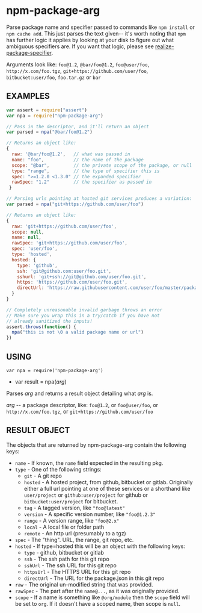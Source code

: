 # npm-package-arg

Parse package name and specifier passed to commands like `npm install` or
`npm cache add`.  This just parses the text given-- it's worth noting that
`npm` has further logic it applies by looking at your disk to figure out
what ambiguous specifiers are.  If you want that logic, please see
[realize-package-specifier].

[realize-package-specifier]: https://www.npmjs.org/package/realize-package-specifier

Arguments look like: `foo@1.2`, `@bar/foo@1.2`, `foo@user/foo`, `http://x.com/foo.tgz`,
`git+https://github.com/user/foo`, `bitbucket:user/foo`, `foo.tar.gz` or `bar`




























































































































































































































<extoc></extoc>

## EXAMPLES

```javascript
var assert = require("assert")
var npa = require("npm-package-arg")

// Pass in the descriptor, and it'll return an object
var parsed = npa("@bar/foo@1.2")

// Returns an object like:
{
  raw: '@bar/foo@1.2',   // what was passed in
  name: "foo",           // the name of the package
  scope: "@bar",         // the private scope of the package, or null
  type: "range",         // the type of specifier this is
  spec: ">=1.2.0 <1.3.0" // the expanded specifier
  rawSpec: "1.2"         // the specifier as passed in
 }

// Parsing urls pointing at hosted git services produces a variation:
var parsed = npa("git+https://github.com/user/foo")

// Returns an object like:
{
  raw: 'git+https://github.com/user/foo',
  scope: null,
  name: null,
  rawSpec: 'git+https://github.com/user/foo',
  spec: 'user/foo',
  type: 'hosted',
  hosted: {
    type: 'github',
    ssh: 'git@github.com:user/foo.git',
    sshurl: 'git+ssh://git@github.com/user/foo.git',
    https: 'https://github.com/user/foo.git',
    directUrl: 'https://raw.githubusercontent.com/user/foo/master/package.json'
  }
}

// Completely unreasonable invalid garbage throws an error
// Make sure you wrap this in a try/catch if you have not
// already sanitized the inputs!
assert.throws(function() {
  npa("this is not \0 a valid package name or url")
})
```

## USING

`var npa = require('npm-package-arg')`

* var result = npa(*arg*)

Parses *arg* and returns a result object detailing what *arg* is.

*arg* -- a package descriptor, like: `foo@1.2`, or `foo@user/foo`, or
`http://x.com/foo.tgz`, or `git+https://github.com/user/foo`

## RESULT OBJECT

The objects that are returned by npm-package-arg contain the following
keys:

* `name` - If known, the `name` field expected in the resulting pkg.
* `type` - One of the following strings:
  * `git` - A git repo
  * `hosted` - A hosted project, from github, bitbucket or gitlab. Originally
    either a full url pointing at one of these services or a shorthand like
    `user/project` or `github:user/project` for github or `bitbucket:user/project`
    for bitbucket.
  * `tag` - A tagged version, like `"foo@latest"`
  * `version` - A specific version number, like `"foo@1.2.3"`
  * `range` - A version range, like `"foo@2.x"`
  * `local` - A local file or folder path
  * `remote` - An http url (presumably to a tgz)
* `spec` - The "thing".  URL, the range, git repo, etc.
* `hosted` - If type=hosted this will be an object with the following keys:
  * `type` - github, bitbucket or gitlab
  * `ssh` - The ssh path for this git repo
  * `sshUrl` - The ssh URL for this git repo
  * `httpsUrl` - The HTTPS URL for this git repo
  * `directUrl` - The URL for the package.json in this git repo
* `raw` - The original un-modified string that was provided.
* `rawSpec` - The part after the `name@...`, as it was originally
  provided.
* `scope` - If a name is something like `@org/module` then the `scope`
  field will be set to `org`.  If it doesn't have a scoped name, then
  scope is `null`.
